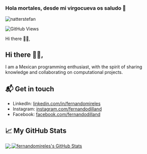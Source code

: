### Hola mortales, desde mi virgocueva os saludo 👋

<!--
**EzequielMLopez/EzequielMLopez** is a ✨ _special_ ✨ repository because its `README.md` (this file) appears on your GitHub profile.

Here are some ideas to get you started:

## 🔭 Actualmente estoy trabajando en buscar trabajo
## 🌱 Me encuentro estudiando Python y Linux Debian 11, así como otras herramientas como Vim o particionado de discos en Linux entre otros ...
## 👯 Busco colaborar en proyectos orientados a lenguajes POO o tareas orientadas al soporte técnico. 
## 🤔 Busco ayuda con el Ingles (de verdad me cuesta un poquito) y en mi formación como futuro ingeniero.
## 💬 Preguntame sobre filosofia, teologia, politica o simplemente habla conmigo y vemos que sale :).
## 📫 ¿Como me podes contactar? Amigo eso es muy facil, te paso mi whatsapp +541128293919 o igual te paso mi nick y buscame por internet ElCapoYeah5000.
## 😄 ¿Que si tengo pronombres? Viste la pelicula "El planeta de los simios", bueno a mi me llaman Eze.
## ⚡ ¿Que con que me divierto? Hablando, escuchando y aprendiendo. No te olvides de la categorización social, hermoso tema.
-->

![natterstefan](https://res.cloudinary.com/dxgwcpdom/image/upload/v1623223350/GitHub/fm_y6xlzk.png)

![GitHub Views](https://komarev.com/ghpvc/?username=fernandomireles&color=2685BF)

Hi there 👋🏻,
## Hi there 👋🏻,

I am a Mexican programming enthusiast, with the spirit of sharing knowledge and collaborating on computational projects.

## 📬 Get in touch
- LinkedIn: [linkedin.com/in/fernandomireles](https://www.linkedin.com/in/fernandomireles/)
- Instagram: [instagram.com/fernandodilland](https://www.instagram.com/fernandodilland/)
- Facebook: [facebook.com/fernandodilland](https://www.facebook.com/FernandoDilland)
## &#x1f4c8; My GitHub Stats
<a href="https://github.com/fernandomireles/fernandomireles">
  <img align="center" src="https://github-readme-stats.vercel.app/api/top-langs/?username=fernandomireles&hide=java,html&title_color=ffffff&text_color=c9cacc&icon_color=2bbc8a&bg_color=1d1f21"/>
</a>
<a href="https://github.com/fernandomireles/fernandomireles">
  <img align="center" src="https://github-readme-stats.vercel.app/api?username=fernandomireles&show_icons=true&line_height=27&count_private=true&title_color=ffffff&text_color=c9cacc&icon_color=2bbc8a&bg_color=1d1f21" alt="fernandomireles's GitHub Stats" />
</a>

